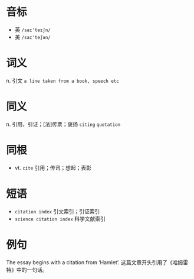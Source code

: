 # 音标

- 英 `/saɪ'teɪʃn/`
- 美 `/saɪ'teʃən/`

# 词义

n. 引文
`a line taken from a book, speech etc`

# 同义

n. 引用，引证；[法]传票；褒扬
`citing` `quotation`

# 同根

- vt. `cite` 引用；传讯；想起；表彰

# 短语

- `citation index` 引文索引；引证索引
- `science citation index` 科学文献索引

# 例句

The essay begins with a citation from ‘Hamlet’.
这篇文章开头引用了《哈姆雷特》中的一句话。


